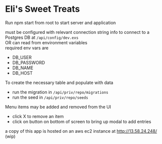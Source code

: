 # Eli's Sweet Treats

Run npm start from root to start server and application

must be configured with relevant connection string info to connect to a Postgres DB at `/api/config/dev.exs`  
   OR can read from environment variables  
   required env vars are  
- DB_USER
- DB_PASSWORD
- DB_NAME
- DB_HOST

To create the necessary table and populate with data
- run the migration in `/api/priv/repo/migrations`
- run the seed in `/api/priv/repo/seeds`


Menu items may be added and removed from the UI
- click X to remove an item
- click on button on bottom of screen to bring up modal to add entries

a copy of this app is hosted on an aws ec2 instance at http://13.58.24.248/ (wip)